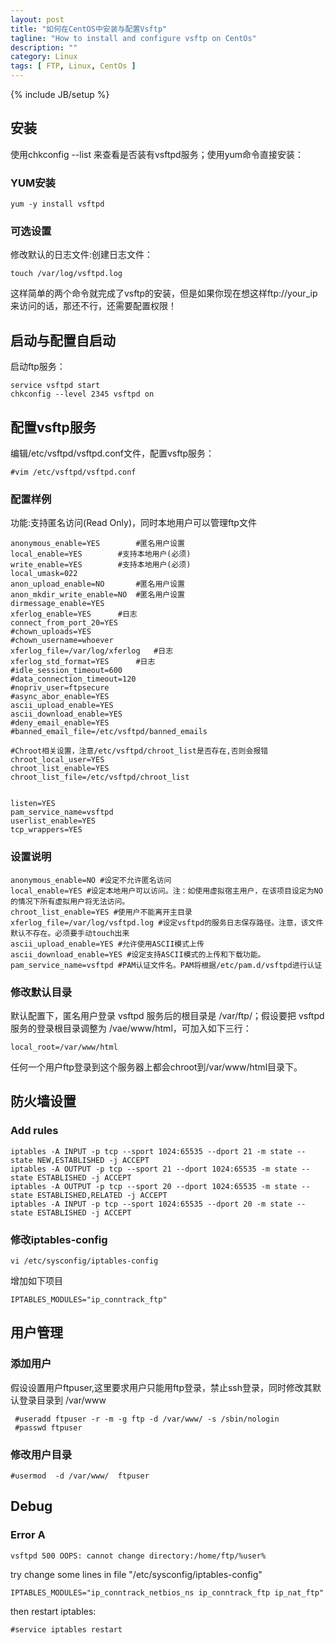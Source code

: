 ```yaml
---
layout: post
title: "如何在CentOS中安装与配置Vsftp"
tagline: "How to install and configure vsftp on CentOs"
description: ""
category: Linux 
tags: [ FTP, Linux, CentOs ]
---
```

{% include JB/setup %}

## 安装 

使用chkconfig --list 来查看是否装有vsftpd服务；使用yum命令直接安装：

### YUM安装	

	yum -y install vsftpd 

### 可选设置

修改默认的日志文件:创建日志文件：

	touch /var/log/vsftpd.log 

这样简单的两个命令就完成了vsftp的安装，但是如果你现在想这样ftp://your_ip来访问的话，那还不行，还需要配置权限！ 

## 启动与配置自启动

启动ftp服务：

	service vsftpd start
	chkconfig --level 2345 vsftpd on

## 配置vsftp服务 

编辑/etc/vsftpd/vsftpd.conf文件，配置vsftp服务： 

	#vim /etc/vsftpd/vsftpd.conf 

### 配置样例
功能:支持匿名访问(Read Only)，同时本地用户可以管理ftp文件

	anonymous_enable=YES		#匿名用户设置
	local_enable=YES		#支持本地用户(必须)		
	write_enable=YES		#支持本地用户(必须)
	local_umask=022			
	anon_upload_enable=NO		#匿名用户设置
	anon_mkdir_write_enable=NO	#匿名用户设置
	dirmessage_enable=YES		
	xferlog_enable=YES		#日志
	connect_from_port_20=YES	
	#chown_uploads=YES
	#chown_username=whoever
	xferlog_file=/var/log/xferlog	#日志
	xferlog_std_format=YES		#日志
	#idle_session_timeout=600
	#data_connection_timeout=120
	#nopriv_user=ftpsecure
	#async_abor_enable=YES
	ascii_upload_enable=YES
	ascii_download_enable=YES
	#deny_email_enable=YES
	#banned_email_file=/etc/vsftpd/banned_emails
	
	#Chroot相关设置，注意/etc/vsftpd/chroot_list是否存在,否则会报错
	chroot_local_user=YES		
	chroot_list_enable=YES
	chroot_list_file=/etc/vsftpd/chroot_list
	
	
	listen=YES
	pam_service_name=vsftpd
	userlist_enable=YES
	tcp_wrappers=YES

### 设置说明

	anonymous_enable=NO #设定不允许匿名访问 
	local_enable=YES #设定本地用户可以访问。注：如使用虚拟宿主用户，在该项目设定为NO的情况下所有虚拟用户将无法访问。 
	chroot_list_enable=YES #使用户不能离开主目录 
	xferlog_file=/var/log/vsftpd.log #设定vsftpd的服务日志保存路径。注意，该文件默认不存在。必须要手动touch出来 
	ascii_upload_enable=YES #允许使用ASCII模式上传 
	ascii_download_enable=YES #设定支持ASCII模式的上传和下载功能。 
	pam_service_name=vsftpd #PAM认证文件名。PAM将根据/etc/pam.d/vsftpd进行认证 

### 修改默认目录

默认配置下，匿名用户登录 vsftpd 服务后的根目录是 /var/ftp/；假设要把 vsftpd 服务的登录根目录调整为 /vae/www/html，可加入如下三行：

	local_root=/var/www/html

任何一个用户ftp登录到这个服务器上都会chroot到/var/www/html目录下。

## 防火墙设置

### Add rules

	iptables -A INPUT -p tcp --sport 1024:65535 --dport 21 -m state --state NEW,ESTABLISHED -j ACCEPT
	iptables -A OUTPUT -p tcp --sport 21 --dport 1024:65535 -m state --state ESTABLISHED -j ACCEPT
	iptables -A OUTPUT -p tcp --sport 20 --dport 1024:65535 -m state --state ESTABLISHED,RELATED -j ACCEPT
	iptables -A INPUT -p tcp --sport 1024:65535 --dport 20 -m state --state ESTABLISHED -j ACCEPT

### 修改iptables-config

	vi /etc/sysconfig/iptables-config

增加如下项目
	
	IPTABLES_MODULES="ip_conntrack_ftp"

## 用户管理

### 添加用户

假设设置用户ftpuser,这里要求用户只能用ftp登录，禁止ssh登录，同时修改其默认登录目录到 /var/www

	 #useradd ftpuser -r -m -g ftp -d /var/www/ -s /sbin/nologin
	 #passwd ftpuser
	
### 修改用户目录

	#usermod  -d /var/www/  ftpuser

## Debug

### Error A

	vsftpd 500 OOPS: cannot change directory:/home/ftp/%user%

try change some lines in file "/etc/sysconfig/iptables-config"

	IPTABLES_MODULES="ip_conntrack_netbios_ns ip_conntrack_ftp ip_nat_ftp"

then restart iptables: 
	
	#service iptables restart


